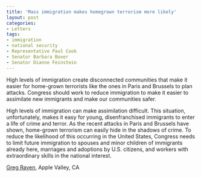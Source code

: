 ```yaml
---
title: 'Mass immigration makes homegrown terrorism more likely'
layout: post
categories:
- Letters
tags:
- immigration
- national security
- Representative Paul Cook
- Senator Barbara Boxer
- Senator Dianne Feinstein
---
```


High levels of immigration create disconnected communities that make it easier for home-grown terrorists like the ones in Paris and Brussels to plan attacks. Congress should work to reduce immigration to make it easier to assimilate new immigrants and make our communities safer.  
  
High levels of immigration can make assimilation difficult. This situation, unfortunately, makes it easy for young, disenfranchised immigrants to enter a life of crime and terror. As the recent attacks in Paris and Brussels have shown, home-grown terrorism can easily hide in the shadows of crime. To reduce the likelihood of this occurring in the United States, Congress needs to limit future immigration to spouses and minor children of immigrants already here, marriages and adoptions by U.S. citizens, and workers with extraordinary skills in the national interest.

[Greg Raven](https://www.gregraven.org), Apple Valley, CA